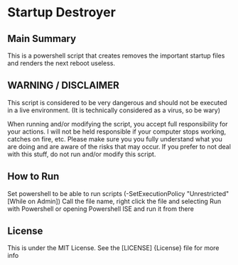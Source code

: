 # Startup Destroyer

Main Summary
------------

This is a powershell script that creates removes the important startup files and renders the next reboot useless.

WARNING / DISCLAIMER
--------------------

This script is considered to be very dangerous and should not be executed in a live environment. 
(It is technically considered as a virus, so be wary)

When running and/or modifying the script, you accept full responsibility for your actions.
I will not be held responsible if your computer stops working, catches on fire, etc. 
Please make sure you you fully understand what you are doing and are aware of the risks that may occur.
If you prefer to not deal with this stuff, do not run and/or modify this script.

How to Run
----------

Set powershell to be able to run scripts (-SetExecutionPolicy "Unrestricted" [While on Admin])
Call the file name, right click the file and selecting Run with Powershell or opening Powershell ISE and run it from there

License
-------

This is under the MIT License. See the [LICENSE] {License} file for more info